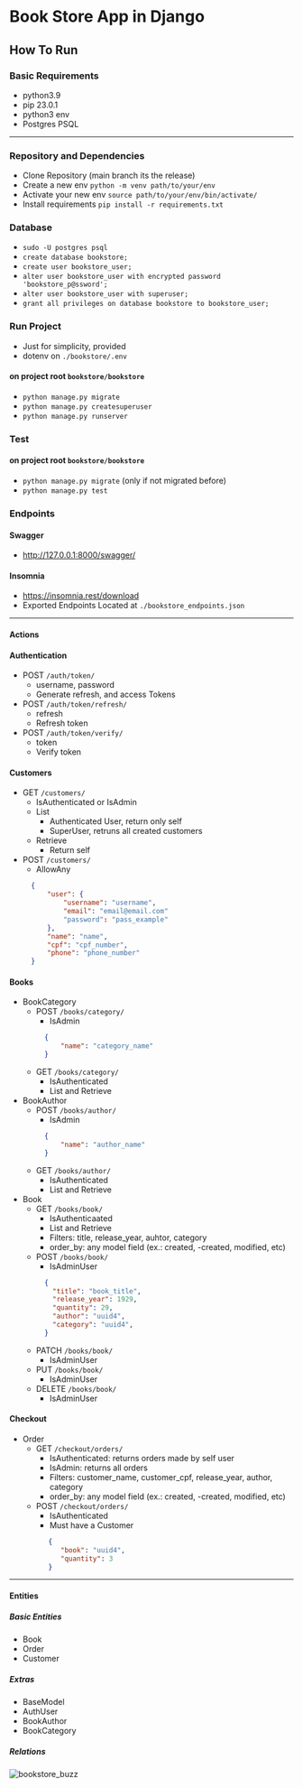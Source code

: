 # Book Store App in Django

## How To Run
### Basic Requirements
- python3.9
- pip 23.0.1
- python3 env
- Postgres PSQL
---

### Repository and Dependencies
- Clone Repository (main branch its the release)
- Create a new env `python -m venv path/to/your/env`
- Activate your new env `source path/to/your/env/bin/activate/`
- Install requirements `pip install -r requirements.txt`


### Database
- `sudo -U postgres psql`
- `create database bookstore;`
- `create user bookstore_user;`
- `alter user bookstore_user with encrypted password 'bookstore_p@ssword';`
- `alter user bookstore_user with superuser;`
- `grant all privileges on database bookstore to bookstore_user;`

### Run Project
- Just for simplicity, provided
- dotenv on `./bookstore/.env`
#### on project root `bookstore/bookstore`
- `python manage.py migrate`
- `python manage.py createsuperuser`
- `python manage.py runserver`

### Test 
#### on project root `bookstore/bookstore`
- `python manage.py migrate` (only if not migrated before)
- `python manage.py test`

### Endpoints
#### Swagger
- http://127.0.0.1:8000/swagger/
#### Insomnia
- https://insomnia.rest/download
- Exported Endpoints Located at `./bookstore_endpoints.json`

  
---

#### Actions

#### Authentication
- POST `/auth/token/`
    - username, password
    - Generate refresh, and access Tokens
- POST `/auth/token/refresh/`
    - refresh
    - Refresh token
- POST `/auth/token/verify/`
    - token
    - Verify token

#### Customers
- GET `/customers/`
    - IsAuthenticated or IsAdmin
    - List
        - Authenticated User, return only self
        - SuperUser, retruns all created customers
    - Retrieve
       - Return self
- POST `/customers/`
    - AllowAny 
    ```json
      {
          "user": {
              "username": "username",
              "email": "email@email.com"
              "password": "pass_example"
          },
          "name": "name",
          "cpf": "cpf_number",
          "phone": "phone_number"
      }
    ```
#### Books
- BookCategory
    - POST `/books/category/`
        - IsAdmin
        ```json
          {
              "name": "category_name"
          }
        ```
    - GET `/books/category/`
         - IsAuthenticated
         - List and Retrieve
- BookAuthor
    - POST `/books/author/`
        - IsAdmin
        ```json
          {
              "name": "author_name"
          }
        ```
    - GET `/books/author/`
         - IsAuthenticated
         - List and Retrieve
- Book
    - GET `/books/book/`
        - IsAuthenticaated
        - List and Retrieve
        - Filters: title, release_year, auhtor, category
        - order_by: any model field (ex.: created, -created, modified, etc)
    - POST `/books/book/`
        - IsAdminUser
        ```json
          {
            "title": "book_title",
            "release_year": 1929,
            "quantity": 29,
            "author": "uuid4",
            "category": "uuid4",
          }
        ```
    - PATCH `/books/book/`
        - IsAdminUser 
    - PUT `/books/book/`
        - IsAdminUser
    - DELETE `/books/book/`
        - IsAdminUser
#### Checkout
- Order
    - GET `/checkout/orders/`
        - IsAuthenticated: returns orders made by self user
        - IsAdmin: returns all orders
        - Filters: customer_name, customer_cpf, release_year, author, category
        - order_by: any model field (ex.: created, -created, modified, etc)
    - POST `/checkout/orders/`
        - IsAuthenticated
        - Must have a Customer
        ```json
           {
              "book": "uuid4",
              "quantity": 3
           }
        ```   
---               
#### Entities
##### Basic Entities
- Book
- Order
- Customer

##### Extras
- BaseModel
- AuthUser
- BookAuthor 
- BookCategory


##### Relations
![bookstore_buzz](https://github.com/carvalheiracarlos/bookstore/assets/102188162/e5ebb059-5049-4540-be7c-b73e3790c6ba)
